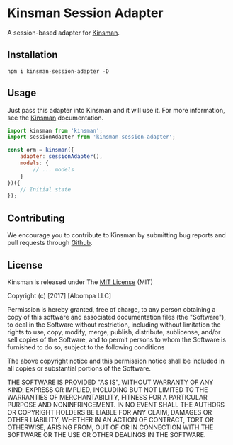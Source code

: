 # Kinsman Session Adapter

A session-based adapter for [Kinsman](https://github.com/Aloompa/kinsman).

## Installation

```
npm i kinsman-session-adapter -D
```

## Usage

Just pass this adapter into Kinsman and it will use it. For more information, see the [Kinsman](https://github.com/Aloompa/kinsman) documentation.

```javascript
import kinsman from 'kinsman';
import sessionAdapter from 'kinsman-session-adapter';

const orm = kinsman({
    adapter: sessionAdapter(),
    models: {
        // ... models
    }
})({
    // Initial state
});
```

## Contributing

We encourage you to contribute to Kinsman by submitting bug reports and pull requests through [Github](http//github.com).

## License

Kinsman is released under The [MIT License](http://www.opensource.org/licenses/MIT) (MIT)

Copyright (c) [2017] [Aloompa LLC]

Permission is hereby granted, free of charge, to any person obtaining a copy
of this software and associated documentation files (the "Software"), to deal
in the Software without restriction, including without limitation the rights
to use, copy, modify, merge, publish, distribute, sublicense, and/or sell
copies of the Software, and to permit persons to whom the Software is
furnished to do so, subject to the following conditions

The above copyright notice and this permission notice shall be included in all
copies or substantial portions of the Software.

THE SOFTWARE IS PROVIDED "AS IS", WITHOUT WARRANTY OF ANY KIND, EXPRESS OR IMPLIED, INCLUDING BUT NOT LIMITED TO THE WARRANTIES OF MERCHANTABILITY, FITNESS FOR A PARTICULAR PURPOSE AND NONINFRINGEMENT. IN NO EVENT SHALL THE AUTHORS OR COPYRIGHT HOLDERS BE LIABLE FOR ANY CLAIM, DAMAGES OR OTHER LIABILITY, WHETHER IN AN ACTION OF CONTRACT, TORT OR OTHERWISE, ARISING FROM,
OUT OF OR IN CONNECTION WITH THE SOFTWARE OR THE USE OR OTHER DEALINGS IN THE SOFTWARE.